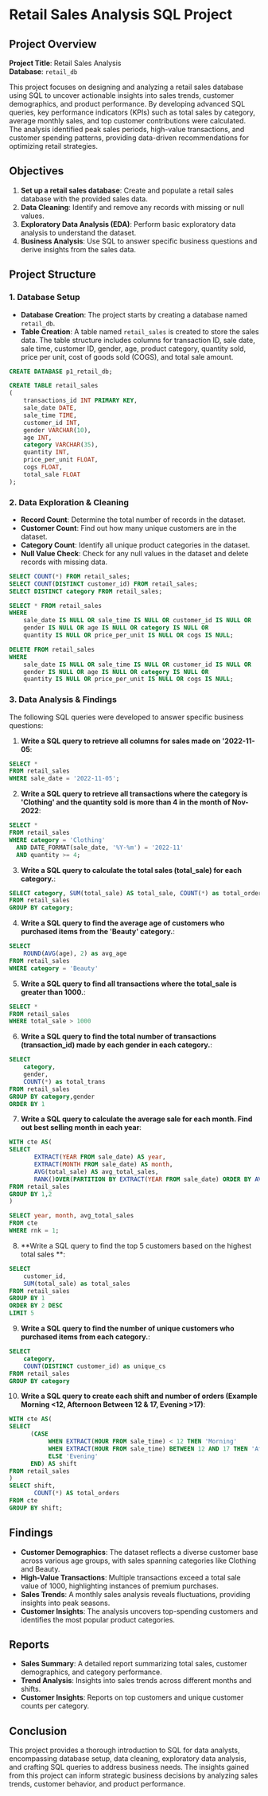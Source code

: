 
# Retail Sales Analysis SQL Project

## Project Overview

**Project Title**: Retail Sales Analysis  
**Database**: `retail_db`

This project focuses on designing and analyzing a retail sales database using SQL to uncover actionable insights into sales trends, customer demographics, and product performance. By developing advanced SQL queries, key performance indicators (KPIs) such as total sales by category, average monthly sales, and top customer contributions were calculated. The analysis identified peak sales periods, high-value transactions, and customer spending patterns, providing data-driven recommendations for optimizing retail strategies.

## Objectives

1. **Set up a retail sales database**: Create and populate a retail sales database with the provided sales data.
2. **Data Cleaning**: Identify and remove any records with missing or null values.
3. **Exploratory Data Analysis (EDA)**: Perform basic exploratory data analysis to understand the dataset.
4. **Business Analysis**: Use SQL to answer specific business questions and derive insights from the sales data.

## Project Structure

### 1. Database Setup

- **Database Creation**: The project starts by creating a database named `retail_db`.
- **Table Creation**: A table named `retail_sales` is created to store the sales data. The table structure includes columns for transaction ID, sale date, sale time, customer ID, gender, age, product category, quantity sold, price per unit, cost of goods sold (COGS), and total sale amount.

```sql
CREATE DATABASE p1_retail_db;

CREATE TABLE retail_sales
(
    transactions_id INT PRIMARY KEY,
    sale_date DATE,	
    sale_time TIME,
    customer_id INT,	
    gender VARCHAR(10),
    age INT,
    category VARCHAR(35),
    quantity INT,
    price_per_unit FLOAT,	
    cogs FLOAT,
    total_sale FLOAT
);
```

### 2. Data Exploration & Cleaning

- **Record Count**: Determine the total number of records in the dataset.
- **Customer Count**: Find out how many unique customers are in the dataset.
- **Category Count**: Identify all unique product categories in the dataset.
- **Null Value Check**: Check for any null values in the dataset and delete records with missing data.

```sql
SELECT COUNT(*) FROM retail_sales;
SELECT COUNT(DISTINCT customer_id) FROM retail_sales;
SELECT DISTINCT category FROM retail_sales;

SELECT * FROM retail_sales
WHERE 
    sale_date IS NULL OR sale_time IS NULL OR customer_id IS NULL OR 
    gender IS NULL OR age IS NULL OR category IS NULL OR 
    quantity IS NULL OR price_per_unit IS NULL OR cogs IS NULL;

DELETE FROM retail_sales
WHERE 
    sale_date IS NULL OR sale_time IS NULL OR customer_id IS NULL OR 
    gender IS NULL OR age IS NULL OR category IS NULL OR 
    quantity IS NULL OR price_per_unit IS NULL OR cogs IS NULL;
```

### 3. Data Analysis & Findings

The following SQL queries were developed to answer specific business questions:

1. **Write a SQL query to retrieve all columns for sales made on '2022-11-05**:
```sql
SELECT *
FROM retail_sales
WHERE sale_date = '2022-11-05';
```

2. **Write a SQL query to retrieve all transactions where the category is 'Clothing' and the quantity sold is more than 4 in the month of Nov-2022**:
```sql
SELECT *
FROM retail_sales
WHERE category = 'Clothing'
  AND DATE_FORMAT(sale_date, '%Y-%m') = '2022-11'
  AND quantity >= 4;
```

3. **Write a SQL query to calculate the total sales (total_sale) for each category.**:
```sql
SELECT category, SUM(total_sale) AS total_sale, COUNT(*) as total_orders
FROM retail_sales
GROUP BY category;
```

4. **Write a SQL query to find the average age of customers who purchased items from the 'Beauty' category.**:
```sql
SELECT
    ROUND(AVG(age), 2) as avg_age
FROM retail_sales
WHERE category = 'Beauty'
```

5. **Write a SQL query to find all transactions where the total_sale is greater than 1000.**:
```sql
SELECT *
FROM retail_sales
WHERE total_sale > 1000
```

6. **Write a SQL query to find the total number of transactions (transaction_id) made by each gender in each category.**:
```sql
SELECT 
    category,
    gender,
    COUNT(*) as total_trans
FROM retail_sales
GROUP BY category,gender
ORDER BY 1
```

7. **Write a SQL query to calculate the average sale for each month. Find out best selling month in each year**:
```sql
WITH cte AS(
SELECT 
       EXTRACT(YEAR FROM sale_date) AS year,
	   EXTRACT(MONTH FROM sale_date) AS month,
       AVG(total_sale) AS avg_total_sales,
       RANK()OVER(PARTITION BY EXTRACT(YEAR FROM sale_date) ORDER BY AVG(total_sale) DESC) AS rnk	
FROM retail_sales
GROUP BY 1,2
)

SELECT year, month, avg_total_sales
FROM cte
WHERE rnk = 1;
```

8. **Write a SQL query to find the top 5 customers based on the highest total sales **:
```sql
SELECT 
    customer_id,
    SUM(total_sale) as total_sales
FROM retail_sales
GROUP BY 1
ORDER BY 2 DESC
LIMIT 5
```

9. **Write a SQL query to find the number of unique customers who purchased items from each category.**:
```sql
SELECT 
    category,    
    COUNT(DISTINCT customer_id) as unique_cs
FROM retail_sales
GROUP BY category
```

10. **Write a SQL query to create each shift and number of orders (Example Morning <12, Afternoon Between 12 & 17, Evening >17)**:
```sql
WITH cte AS(
SELECT 
      (CASE 
           WHEN EXTRACT(HOUR FROM sale_time) < 12 THEN 'Morning' 
           WHEN EXTRACT(HOUR FROM sale_time) BETWEEN 12 AND 17 THEN 'Afternoon'
           ELSE 'Evening'
	  END) AS shift
FROM retail_sales
)
SELECT shift, 
       COUNT(*) AS total_orders
FROM cte
GROUP BY shift;
```

## Findings

- **Customer Demographics**: The dataset reflects a diverse customer base across various age groups, with sales spanning categories like Clothing and Beauty.
- **High-Value Transactions**: Multiple transactions exceed a total sale value of 1000, highlighting instances of premium purchases.
- **Sales Trends**: A monthly sales analysis reveals fluctuations, providing insights into peak seasons.
- **Customer Insights**: The analysis uncovers top-spending customers and identifies the most popular product categories.
## Reports

- **Sales Summary**: A detailed report summarizing total sales, customer demographics, and category performance.
- **Trend Analysis**: Insights into sales trends across different months and shifts.
- **Customer Insights**: Reports on top customers and unique customer counts per category.

## Conclusion

This project provides a thorough introduction to SQL for data analysts, encompassing database setup, data cleaning, exploratory data analysis, and crafting SQL queries to address business needs. The insights gained from this project can inform strategic business decisions by analyzing sales trends, customer behavior, and product performance.
